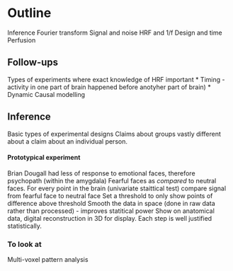 # Outline
Inference
Fourier transform
Signal and noise
HRF and 1/f
Design and time
Perfusion

## Follow-ups

Types of experiments where exact knowledge of HRF important
	* Timing - activity in one part of brain happened before anotyher part of brain)
	* Dynamic Causal modelling

## Inference

Basic types of experimental designs
Claims about groups vastly different about a claim about an individual person.

#### Prototypical experiment

Brian Dougall had less of response to emotional faces, therefore psychopath (within the amygdala)
Fearful faces as *compared* to neutral faces.
For every point in the brain (univariate staittical test) compare signal from fearful face to neutral face
Set a threshold to only show points of difference above threshold
Smooth the data in space (done in raw data rather than processed) - improves statitical power
Show on anatomical data, digital reconstruction in 3D for display.
Each step is well justified statistically.

### To look at
Multi-voxel pattern analysis
